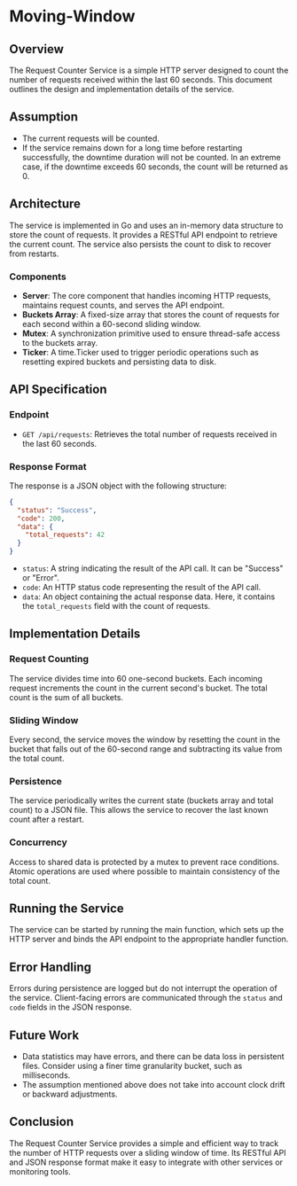 # Moving-Window

## Overview

The Request Counter Service is a simple HTTP server designed to count the number of requests received within the last 60 seconds. This document outlines the design and implementation details of the service.

## Assumption
- The current requests will be counted.
- If the service remains down for a long time before restarting successfully, the downtime duration will not be counted. In an extreme case, if the downtime exceeds 60 seconds, the count will be returned as 0.

## Architecture

The service is implemented in Go and uses an in-memory data structure to store the count of requests. It provides a RESTful API endpoint to retrieve the current count. The service also persists the count to disk to recover from restarts.

### Components

- **Server**: The core component that handles incoming HTTP requests, maintains request counts, and serves the API endpoint.
- **Buckets Array**: A fixed-size array that stores the count of requests for each second within a 60-second sliding window.
- **Mutex**: A synchronization primitive used to ensure thread-safe access to the buckets array.
- **Ticker**: A time.Ticker used to trigger periodic operations such as resetting expired buckets and persisting data to disk.

## API Specification

### Endpoint

- `GET /api/requests`: Retrieves the total number of requests received in the last 60 seconds.

### Response Format

The response is a JSON object with the following structure:

```json
{
  "status": "Success",
  "code": 200,
  "data": {
    "total_requests": 42
  }
}
```

- `status`: A string indicating the result of the API call. It can be "Success" or "Error".
- `code`: An HTTP status code representing the result of the API call.
- `data`: An object containing the actual response data. Here, it contains the `total_requests` field with the count of requests.

## Implementation Details

### Request Counting

The service divides time into 60 one-second buckets. Each incoming request increments the count in the current second's bucket. The total count is the sum of all buckets.

### Sliding Window

Every second, the service moves the window by resetting the count in the bucket that falls out of the 60-second range and subtracting its value from the total count.

### Persistence

The service periodically writes the current state (buckets array and total count) to a JSON file. This allows the service to recover the last known count after a restart.

### Concurrency

Access to shared data is protected by a mutex to prevent race conditions. Atomic operations are used where possible to maintain consistency of the total count.

## Running the Service

The service can be started by running the main function, which sets up the HTTP server and binds the API endpoint to the appropriate handler function.

## Error Handling

Errors during persistence are logged but do not interrupt the operation of the service. Client-facing errors are communicated through the `status` and `code` fields in the JSON response.

## Future Work

- Data statistics may have errors, and there can be data loss in persistent files. Consider using a finer time granularity bucket, such as milliseconds.
- The assumption mentioned above does not take into account clock drift or backward adjustments.

## Conclusion

The Request Counter Service provides a simple and efficient way to track the number of HTTP requests over a sliding window of time. Its RESTful API and JSON response format make it easy to integrate with other services or monitoring tools.
